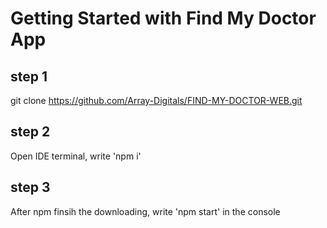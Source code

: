 # Getting Started with Find My Doctor App
 
## step 1
git clone https://github.com/Array-Digitals/FIND-MY-DOCTOR-WEB.git

## step 2
Open IDE terminal, write 'npm i'

## step 3
After npm finsih the downloading, write 'npm start' in the console

